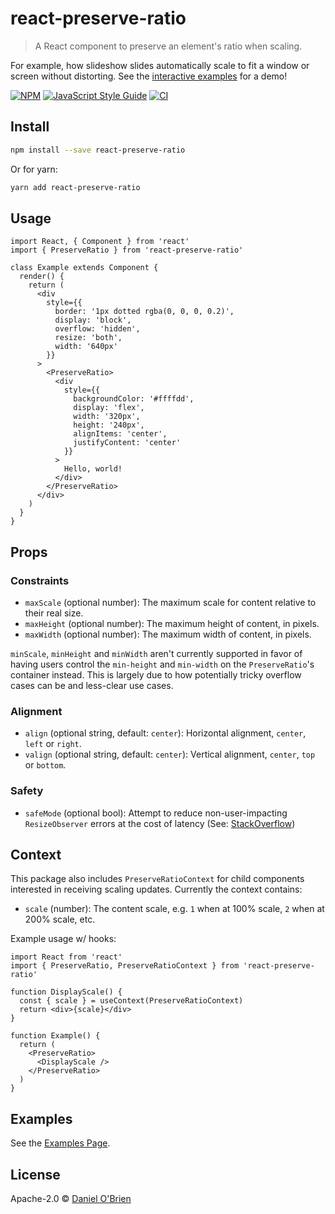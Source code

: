 # react-preserve-ratio

> A React component to preserve an element's ratio when scaling.

For example, how slideshow slides automatically scale to fit a window or screen without distorting. See the [interactive examples](https://dobs.github.io/react-preserve-ratio/) for a demo!

[![NPM](https://img.shields.io/npm/v/react-preserve-ratio.svg)](https://www.npmjs.com/package/react-preserve-ratio) [![JavaScript Style Guide](https://img.shields.io/badge/code_style-standard-brightgreen.svg)](https://standardjs.com) [![CI](https://github.com/dobs/react-preserve-ratio/actions/workflows/main.yml/badge.svg?branch=main)](https://github.com/dobs/react-preserve-ratio/actions/workflows/main.yml)

## Install

```bash
npm install --save react-preserve-ratio
```

Or for yarn:

```bash
yarn add react-preserve-ratio
```

## Usage

```tsx
import React, { Component } from 'react'
import { PreserveRatio } from 'react-preserve-ratio'

class Example extends Component {
  render() {
    return (
      <div
        style={{
          border: '1px dotted rgba(0, 0, 0, 0.2)',
          display: 'block',
          overflow: 'hidden',
          resize: 'both',
          width: '640px'
        }}
      >
        <PreserveRatio>
          <div
            style={{
              backgroundColor: '#ffffdd',
              display: 'flex',
              width: '320px',
              height: '240px',
              alignItems: 'center',
              justifyContent: 'center'
            }}
          >
            Hello, world!
          </div>
        </PreserveRatio>
      </div>
    )
  }
}
```

## Props

### Constraints

- `maxScale` (optional number): The maximum scale for content relative to their real size.
- `maxHeight` (optional number): The maximum height of content, in pixels.
- `maxWidth` (optional number): The maximum width of content, in pixels.

`minScale`, `minHeight` and `minWidth` aren't currently supported in favor of having users control the `min-height` and `min-width` on the `PreserveRatio`'s container instead. This is largely due to how potentially tricky overflow cases can be and less-clear use cases.

### Alignment

- `align` (optional string, default: `center`): Horizontal alignment, `center`, `left` or `right`.
- `valign` (optional string, default: `center`): Vertical alignment, `center`, `top` or `bottom`.

### Safety

- `safeMode` (optional bool): Attempt to reduce non-user-impacting `ResizeObserver` errors at the cost of latency (See: [StackOverflow](https://stackoverflow.com/questions/49384120/resizeobserver-loop-limit-exceeded))

## Context

This package also includes `PreserveRatioContext` for child components interested in receiving scaling updates. Currently the context contains:

- `scale` (number): The content scale, e.g. `1` when at 100% scale, `2` when at 200% scale, etc.

Example usage w/ hooks:

```tsx
import React from 'react'
import { PreserveRatio, PreserveRatioContext } from 'react-preserve-ratio'

function DisplayScale() {
  const { scale } = useContext(PreserveRatioContext)
  return <div>{scale}</div>
}

function Example() {
  return (
    <PreserveRatio>
      <DisplayScale />
    </PreserveRatio>
  )
}
```

## Examples

See the [Examples Page](https://dobs.github.io/react-preserve-ratio/).

## License

Apache-2.0 © [Daniel O'Brien](https://github.com/dobs)
